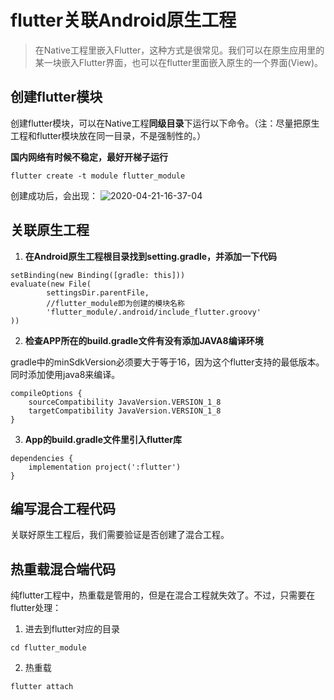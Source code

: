 # flutter关联Android原生工程

> 在Native工程里嵌入Flutter，这种方式是很常见。我们可以在原生应用里的某一块嵌入Flutter界面，也可以在flutter里面嵌入原生的一个界面(View)。

## 创建flutter模块

创建flutter模块，可以在Native工程**同级目录**下运行以下命令。（注：尽量把原生工程和flutter模块放在同一目录，不是强制性的。）

**国内网络有时候不稳定，最好开梯子运行**

```
flutter create -t module flutter_module
```

创建成功后，会出现：
![2020-04-21-16-37-04](http://qn.cawsct.com/2020-04-21-16-37-04.png)

## 关联原生工程

1. **在Android原生工程根目录找到setting.gradle，并添加一下代码**

```
setBinding(new Binding([gradle: this]))
evaluate(new File(
        settingsDir.parentFile,
        //flutter_module即为创建的模块名称
        'flutter_module/.android/include_flutter.groovy'
))
```

2. **检查APP所在的build.gradle文件有没有添加JAVA8编译环境**

gradle中的minSdkVersion必须要大于等于16，因为这个flutter支持的最低版本。同时添加使用java8来编译。

```
compileOptions {
    sourceCompatibility JavaVersion.VERSION_1_8
    targetCompatibility JavaVersion.VERSION_1_8
}
```

3. **App的build.gradle文件里引入flutter库**

```
dependencies {
    implementation project(':flutter')
}
```

## 编写混合工程代码

关联好原生工程后，我们需要验证是否创建了混合工程。



## 热重载混合端代码

纯flutter工程中，热重载是管用的，但是在混合工程就失效了。不过，只需要在flutter处理：
1. 进去到flutter对应的目录

```
cd flutter_module
```

2. 热重载
```
flutter attach
```

